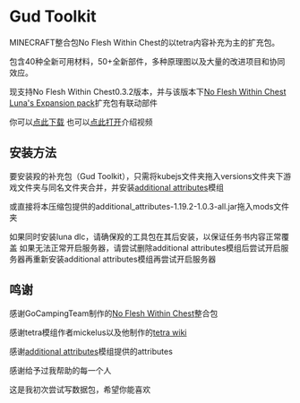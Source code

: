 # Gud Toolkit
MINECRAFT整合包No Flesh Within Chest的以tetra内容补充为主的扩充包。

包含40种全新可用材料，50+全新部件，多种原理图以及大量的改进项目和协同效应。

现支持No Flesh Within Chest0.3.2版本，并与该版本下[No Flesh Within Chest Luna's Expansion pack](https://github.com/LunaGlaze/NoFleshWithinChest-Luna-s-Expansion-pack)扩充包有联动部件

你可以[点此下载](https://wwef.lanzoup.com/i3Tww2bb97qh)
也可以[点此打开](https://www.bilibili.com/video/BV1DLxYewE5S/)介绍视频

## 安装方法
要安装羖的补充包（Gud Toolkit），只需将kubejs文件夹拖入versions文件夹下游戏文件夹与同名文件夹合并，并安装[additional attributes](https://www.curseforge.com/minecraft/mc-mods/additional-attributes)模组

或直接将本压缩包提供的additional_attributes-1.19.2-1.0.3-all.jar拖入mods文件夹

如果同时安装luna dlc，请确保羖的工具包在其后安装，以保证任务书内容正常覆盖
如果无法正常开启服务器，请尝试删除additional attributes模组后尝试开启服务器再重新安装additional attributes模组再尝试开启服务器

## 鸣谢
感谢GoCampingTeam制作的[No Flesh Within Chest](https://github.com/Yorunina/No-Flesh-Within-Chest)整合包

感谢tetra模组作者mickelus以及他制作的[tetra wiki](https://github.com/mickelus/tetra/wiki)

感谢[additional attributes](https://github.com/SiverDX/additional_attributes)模组提供的attributes

感谢给予过我帮助的每一个人

这是我初次尝试写数据包，希望你能喜欢
